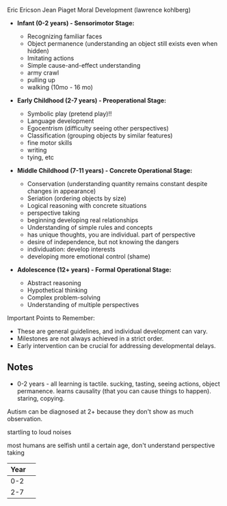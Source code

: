 Eric Ericson
Jean Piaget
Moral Development (lawrence kohlberg)

- **Infant (0-2 years) - Sensorimotor Stage:**
    
    - Recognizing familiar faces 
    - Object permanence (understanding an object still exists even when hidden) 
    - Imitating actions 
    - Simple cause-and-effect understanding
    - army crawl
    - pulling up
    - walking (10mo - 16 mo)
    
- **Early Childhood (2-7 years) - Preoperational Stage:**
    
    - Symbolic play (pretend play)!!
    - Language development
    - Egocentrism (difficulty seeing other perspectives) 
    - Classification (grouping objects by similar features) 
    - fine motor skills
    - writing
    - tying, etc
    
- **Middle Childhood (7-11 years) - Concrete Operational Stage:**
    
    - Conservation (understanding quantity remains constant despite changes in appearance) 
    - Seriation (ordering objects by size) 
    - Logical reasoning with concrete situations 
    - perspective taking
    - beginning developing real relationships
    - Understanding of simple rules and concepts 
    - has unique thoughts, you are individual. part of perspective
    - desire of independence, but not knowing the dangers
    - individuation: develop interests
    - developing more emotional control (shame)
    
- **Adolescence (12+ years) - Formal Operational Stage:**
    
    - Abstract reasoning 
    - Hypothetical thinking 
    - Complex problem-solving 
    - Understanding of multiple perspectives 
    

Important Points to Remember:

- These are general guidelines, and individual development can vary.
- Milestones are not always achieved in a strict order.
- Early intervention can be crucial for addressing developmental delays.

## Notes

- 0-2 years - all learning is tactile. sucking, tasting, seeing actions, object permanence. learns causality (that you can cause things to happen). staring, copying.

Autism can be diagnosed at 2+ because they don't show as much observation.

startling to loud noises

most humans are selfish until a certain age, don't understand perspective taking

| Year |     |
| ---- | --- |
| 0-2  |     |
| 2-7  |     |

